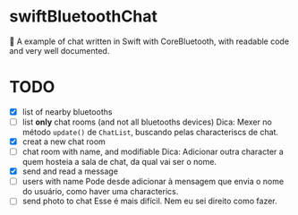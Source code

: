 # swiftBluetoothChat
💬 A example of chat written in Swift with CoreBluetooth, with readable code and very well documented.

# TODO

- [x] list of nearby bluetooths
- [ ] list **only** chat rooms (and not all bluetooths devices)
Dica: Mexer no método `update()` de `ChatList`, buscando pelas characteriscs de chat.
- [x] creat a new chat room
- [ ] chat room with name, and modifiable
Dica: Adicionar outra character a quem hosteia a sala de chat, da qual vai ser o nome.
- [x] send and read a message
- [ ] users with name
Pode desde adicionar à mensagem que envia o nome do usuário, como haver uma characterics.
- [ ] send photo to chat
Esse é mais difícil. Nem eu sei direito como fazer.
